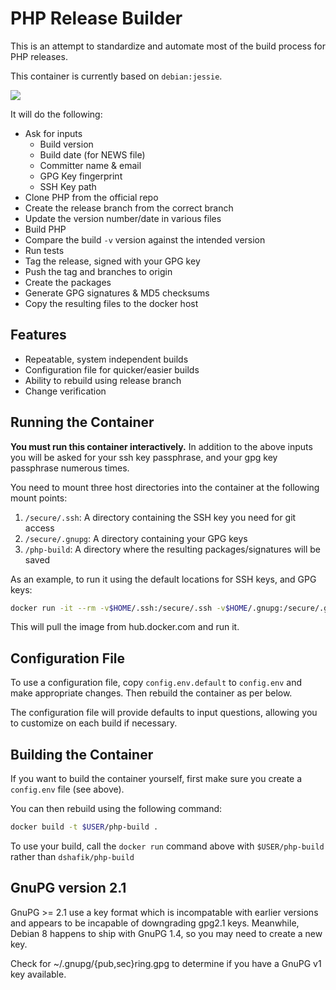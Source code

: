# PHP Release Builder

This is an attempt to standardize and automate most of the build process for PHP releases.

This container is currently based on `debian:jessie`.

![](php-build.jpg)

It will do the following:

- Ask for inputs
  - Build version
  - Build date (for NEWS file)
  - Committer name & email
  - GPG Key fingerprint
  - SSH Key path
- Clone PHP from the official repo
- Create the release branch from the correct branch
- Update the version number/date in various files
- Build PHP
- Compare the build `-v` version against the intended version
- Run tests
- Tag the release, signed with your GPG key
- Push the tag and branches to origin
- Create the packages
- Generate GPG signatures & MD5 checksums
- Copy the resulting files to the docker host

## Features

- Repeatable, system independent builds
- Configuration file for quicker/easier builds
- Ability to rebuild using release branch
- Change verification

## Running the Container

**You must run this container interactively.** In addition to the above inputs you will be asked for your
ssh key passphrase, and your gpg key passphrase numerous times.

You need to mount three host directories into the container at the following mount points:

1. `/secure/.ssh`: A directory containing the SSH key you need for git access
2. `/secure/.gnupg`: A directory containing your GPG keys
3. `/php-build`: A directory where the resulting packages/signatures will be saved

As an example, to run it using the default locations for SSH keys, and GPG keys:

```sh
docker run -it --rm -v$HOME/.ssh:/secure/.ssh -v$HOME/.gnupg:/secure/.gnupg -v$PWD:/php-build dshafik/php-build
```

This will pull the image from hub.docker.com and run it.

## Configuration File

To use a configuration file, copy `config.env.default` to `config.env` and make appropriate changes. Then rebuild the container as per below.

The configuration file will provide defaults to input questions, allowing you to customize on each build if necessary.

## Building the Container

If you want to build the container yourself, first make sure you create a `config.env` file (see above).

You can then rebuild using the following command:

```sh
docker build -t $USER/php-build .
```

To use your build, call the `docker run` command above with `$USER/php-build` rather than `dshafik/php-build`

## GnuPG version 2.1

GnuPG >= 2.1 use a key format which is incompatable with earlier versions
and appears to be incapable of downgrading gpg2.1 keys.
Meanwhile, Debian 8 happens to ship with GnuPG 1.4,
so you may need to create a new key.

Check for ~/.gnupg/{pub,sec}ring.gpg to determine if
you have a GnuPG v1 key available.
